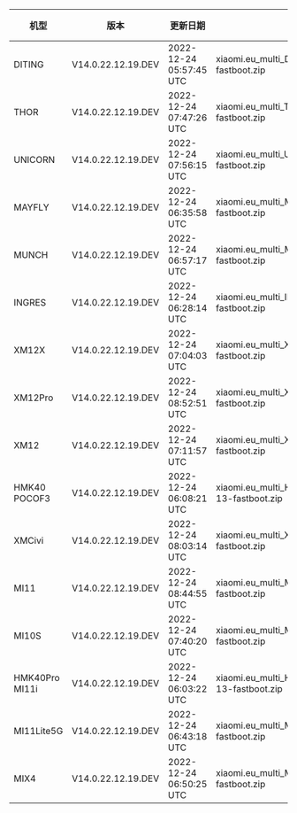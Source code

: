 | 机型 | 版本 | 更新日期 | 文件名 | 大小 | 下载链接 |
| ---- | ---- | ---- | ---- | ---- | ---- |
| DITING | V14.0.22.12.19.DEV | 2022-12-24 05:57:45 UTC | xiaomi.eu_multi_DITING_V14.0.22.12.19.DEV_v14-13-fastboot.zip | 5.1 GB | [SourceForge](https://sourceforge.net/projects/xiaomi-eu-multilang-miui-roms/files/xiaomi.eu/MIUI-WEEKLY-RELEASES/V14.0.22.12.19.DEV/xiaomi.eu_multi_DITING_V14.0.22.12.19.DEV_v14-13-fastboot.zip/download) |
| THOR | V14.0.22.12.19.DEV | 2022-12-24 07:47:26 UTC | xiaomi.eu_multi_THOR_V14.0.22.12.19.DEV_v14-13-fastboot.zip | 5.3 GB | [SourceForge](https://sourceforge.net/projects/xiaomi-eu-multilang-miui-roms/files/xiaomi.eu/MIUI-WEEKLY-RELEASES/V14.0.22.12.19.DEV/xiaomi.eu_multi_THOR_V14.0.22.12.19.DEV_v14-13-fastboot.zip/download) |
| UNICORN | V14.0.22.12.19.DEV | 2022-12-24 07:56:15 UTC | xiaomi.eu_multi_UNICORN_V14.0.22.12.19.DEV_v14-13-fastboot.zip | 5.2 GB | [SourceForge](https://sourceforge.net/projects/xiaomi-eu-multilang-miui-roms/files/xiaomi.eu/MIUI-WEEKLY-RELEASES/V14.0.22.12.19.DEV/xiaomi.eu_multi_UNICORN_V14.0.22.12.19.DEV_v14-13-fastboot.zip/download) |
| MAYFLY | V14.0.22.12.19.DEV | 2022-12-24 06:35:58 UTC | xiaomi.eu_multi_MAYFLY_V14.0.22.12.19.DEV_v14-13-fastboot.zip | 5.1 GB | [SourceForge](https://sourceforge.net/projects/xiaomi-eu-multilang-miui-roms/files/xiaomi.eu/MIUI-WEEKLY-RELEASES/V14.0.22.12.19.DEV/xiaomi.eu_multi_MAYFLY_V14.0.22.12.19.DEV_v14-13-fastboot.zip/download) |
| MUNCH | V14.0.22.12.19.DEV | 2022-12-24 06:57:17 UTC | xiaomi.eu_multi_MUNCH_V14.0.22.12.19.DEV_v14-13-fastboot.zip | 4.3 GB | [SourceForge](https://sourceforge.net/projects/xiaomi-eu-multilang-miui-roms/files/xiaomi.eu/MIUI-WEEKLY-RELEASES/V14.0.22.12.19.DEV/xiaomi.eu_multi_MUNCH_V14.0.22.12.19.DEV_v14-13-fastboot.zip/download) |
| INGRES | V14.0.22.12.19.DEV | 2022-12-24 06:28:14 UTC | xiaomi.eu_multi_INGRES_V14.0.22.12.19.DEV_v14-13-fastboot.zip | 5.0 GB | [SourceForge](https://sourceforge.net/projects/xiaomi-eu-multilang-miui-roms/files/xiaomi.eu/MIUI-WEEKLY-RELEASES/V14.0.22.12.19.DEV/xiaomi.eu_multi_INGRES_V14.0.22.12.19.DEV_v14-13-fastboot.zip/download) |
| XM12X | V14.0.22.12.19.DEV | 2022-12-24 07:04:03 UTC | xiaomi.eu_multi_XM12X_V14.0.22.12.19.DEV_v14-13-fastboot.zip | 4.3 GB | [SourceForge](https://sourceforge.net/projects/xiaomi-eu-multilang-miui-roms/files/xiaomi.eu/MIUI-WEEKLY-RELEASES/V14.0.22.12.19.DEV/xiaomi.eu_multi_XM12X_V14.0.22.12.19.DEV_v14-13-fastboot.zip/download) |
| XM12Pro | V14.0.22.12.19.DEV | 2022-12-24 08:52:51 UTC | xiaomi.eu_multi_XM12Pro_V14.0.22.12.19.DEV_v14-13-fastboot.zip | 5.1 GB | [SourceForge](https://sourceforge.net/projects/xiaomi-eu-multilang-miui-roms/files/xiaomi.eu/MIUI-WEEKLY-RELEASES/V14.0.22.12.19.DEV/xiaomi.eu_multi_XM12Pro_V14.0.22.12.19.DEV_v14-13-fastboot.zip/download) |
| XM12 | V14.0.22.12.19.DEV | 2022-12-24 07:11:57 UTC | xiaomi.eu_multi_XM12_V14.0.22.12.19.DEV_v14-13-fastboot.zip | 5.0 GB | [SourceForge](https://sourceforge.net/projects/xiaomi-eu-multilang-miui-roms/files/xiaomi.eu/MIUI-WEEKLY-RELEASES/V14.0.22.12.19.DEV/xiaomi.eu_multi_XM12_V14.0.22.12.19.DEV_v14-13-fastboot.zip/download) |
| HMK40 POCOF3 | V14.0.22.12.19.DEV | 2022-12-24 06:08:21 UTC | xiaomi.eu_multi_HMK40_POCOF3_V14.0.22.12.19.DEV_v14-13-fastboot.zip | 4.2 GB | [SourceForge](https://sourceforge.net/projects/xiaomi-eu-multilang-miui-roms/files/xiaomi.eu/MIUI-WEEKLY-RELEASES/V14.0.22.12.19.DEV/xiaomi.eu_multi_HMK40_POCOF3_V14.0.22.12.19.DEV_v14-13-fastboot.zip/download) |
| XMCivi | V14.0.22.12.19.DEV | 2022-12-24 08:03:14 UTC | xiaomi.eu_multi_XMCivi_V14.0.22.12.19.DEV_v14-13-fastboot.zip | 4.8 GB | [SourceForge](https://sourceforge.net/projects/xiaomi-eu-multilang-miui-roms/files/xiaomi.eu/MIUI-WEEKLY-RELEASES/V14.0.22.12.19.DEV/xiaomi.eu_multi_XMCivi_V14.0.22.12.19.DEV_v14-13-fastboot.zip/download) |
| MI11 | V14.0.22.12.19.DEV | 2022-12-24 08:44:55 UTC | xiaomi.eu_multi_MI11_V14.0.22.12.19.DEV_v14-13-fastboot.zip | 4.8 GB | [SourceForge](https://sourceforge.net/projects/xiaomi-eu-multilang-miui-roms/files/xiaomi.eu/MIUI-WEEKLY-RELEASES/V14.0.22.12.19.DEV/xiaomi.eu_multi_MI11_V14.0.22.12.19.DEV_v14-13-fastboot.zip/download) |
| MI10S | V14.0.22.12.19.DEV | 2022-12-24 07:40:20 UTC | xiaomi.eu_multi_MI10S_V14.0.22.12.19.DEV_v14-13-fastboot.zip | 4.3 GB | [SourceForge](https://sourceforge.net/projects/xiaomi-eu-multilang-miui-roms/files/xiaomi.eu/MIUI-WEEKLY-RELEASES/V14.0.22.12.19.DEV/xiaomi.eu_multi_MI10S_V14.0.22.12.19.DEV_v14-13-fastboot.zip/download) |
| HMK40Pro MI11i | V14.0.22.12.19.DEV | 2022-12-24 06:03:22 UTC | xiaomi.eu_multi_HMK40Pro_MI11i_V14.0.22.12.19.DEV_v14-13-fastboot.zip | 4.7 GB | [SourceForge](https://sourceforge.net/projects/xiaomi-eu-multilang-miui-roms/files/xiaomi.eu/MIUI-WEEKLY-RELEASES/V14.0.22.12.19.DEV/xiaomi.eu_multi_HMK40Pro_MI11i_V14.0.22.12.19.DEV_v14-13-fastboot.zip/download) |
| MI11Lite5G | V14.0.22.12.19.DEV | 2022-12-24 06:43:18 UTC | xiaomi.eu_multi_MI11Lite5G_V14.0.22.12.19.DEV_v14-13-fastboot.zip | 4.7 GB | [SourceForge](https://sourceforge.net/projects/xiaomi-eu-multilang-miui-roms/files/xiaomi.eu/MIUI-WEEKLY-RELEASES/V14.0.22.12.19.DEV/xiaomi.eu_multi_MI11Lite5G_V14.0.22.12.19.DEV_v14-13-fastboot.zip/download) |
| MIX4 | V14.0.22.12.19.DEV | 2022-12-24 06:50:25 UTC | xiaomi.eu_multi_MIX4_V14.0.22.12.19.DEV_v14-13-fastboot.zip | 5.0 GB | [SourceForge](https://sourceforge.net/projects/xiaomi-eu-multilang-miui-roms/files/xiaomi.eu/MIUI-WEEKLY-RELEASES/V14.0.22.12.19.DEV/xiaomi.eu_multi_MIX4_V14.0.22.12.19.DEV_v14-13-fastboot.zip/download) |
